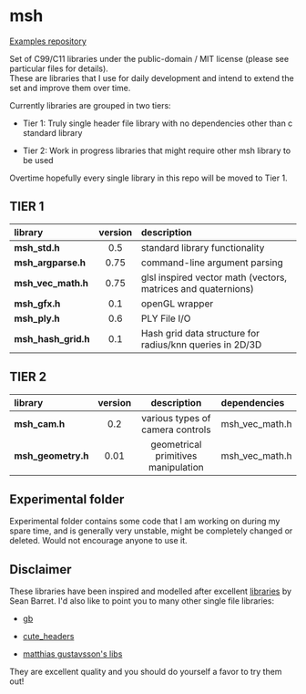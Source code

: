 # msh

[Examples repository](https://github.com/mhalber/msh_examples)

Set of C99/C11 libraries under the public-domain / MIT license (please see particular files for details).  
These are libraries that I use for daily development and intend to extend the set and improve them over time.

Currently libraries are grouped in two tiers:

- Tier 1: Truly single header file library with no dependencies other than c standard library

- Tier 2: Work in progress libraries that might require other msh library to be used

Overtime hopefully every single library in this repo will be moved to Tier 1.


## TIER 1

library                  |  version   | description  
:------------------------|:----------:|:---------------------------------------------
**msh_std.h**            |    0.5     | standard library functionality
**msh_argparse.h**       |    0.75    | command-line argument parsing
**msh_vec_math.h**       |    0.75    | glsl inspired vector math (vectors, matrices and quaternions)
**msh_gfx.h**            |    0.1     | openGL wrapper
**msh_ply.h**            |    0.6     | PLY File I/O
**msh_hash_grid.h**      |    0.1     | Hash grid data structure for radius/knn queries in 2D/3D


## TIER 2

library                  |  version   | description                         | dependencies
:------------------------|:----------:|:-----------------------------------:|:-------
**msh_cam.h**            |    0.2     | various types of camera controls    | msh_vec_math.h
**msh_geometry.h**       |    0.01    | geometrical primitives manipulation | msh_vec_math.h



## Experimental folder

Experimental folder contains some code that I am working on during my spare time, and is
generally very unstable, might be completely changed or deleted. Would not encourage anyone to use it.

## Disclaimer

These libraries have been inspired and modelled after excellent
[libraries](https://github.com/nothings/stb) by Sean Barret. I'd also like to point you
to many other single file libraries:

- [gb](https://github.com/gingerBill/gb)

- [cute_headers](https://github.com/RandyGaul/cute_headers)

- [matthias gustavsson's libs](https://github.com/mattiasgustavsson/libs)

They are excellent quality and you should do yourself a favor to try them out!
